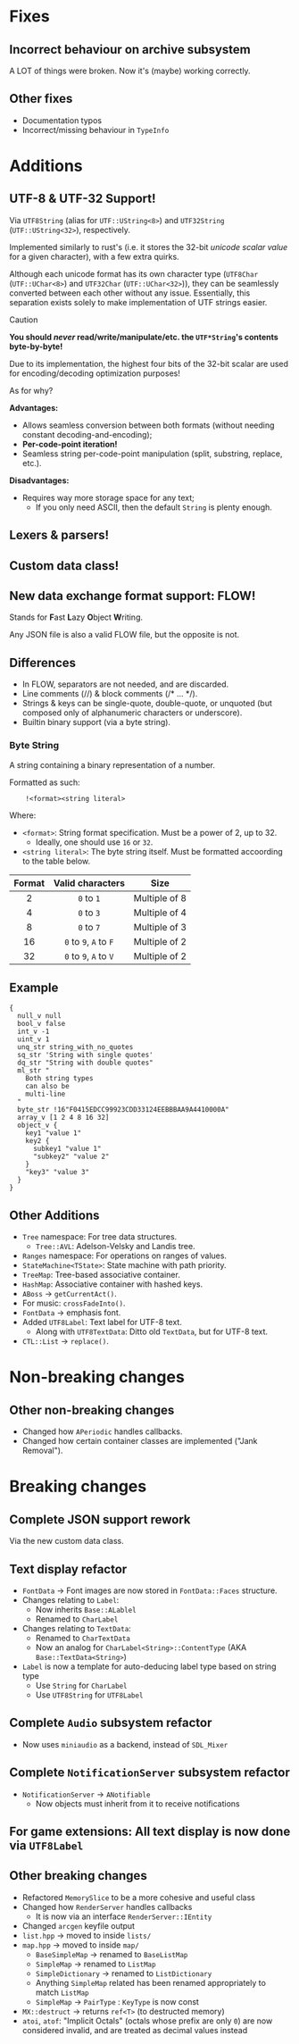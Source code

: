 # Fixes

## Incorrect behaviour on archive subsystem

A LOT of things were broken. Now it's (maybe) working correctly.

## Other fixes

- Documentation typos
- Incorrect/missing behaviour in `TypeInfo`

# Additions

## UTF-8 & UTF-32 Support!

Via `UTF8String` (alias for `UTF::UString<8>`) and `UTF32String` (`UTF::UString<32>`), respectively.

Implemented similarly to rust's (i.e. it stores the 32-bit *unicode scalar value* for a given character), with a few extra quirks.

Although each unicode format has its own character type (`UTF8Char` (`UTF::UChar<8>`) and `UTF32Char` (`UTF::UChar<32>`)),
they can be seamlessly converted between each other without any issue.
Essentially, this separation exists solely to make implementation of UTF strings easier.

> [!caution]
> **You should *never* read/write/manipulate/etc. the `UTF*String`'s contents byte-by-byte!**
>
> Due to its implementation,
> the highest four bits of the 32-bit scalar
> are used for encoding/decoding optimization purposes!

As for why?

**Advantages:**

- Allows seamless conversion between both formats (without needing constant decoding-and-encoding);
- **Per-code-point iteration!**
- Seamless string per-code-point manipulation (split, substring, replace, etc.).

**Disadvantages:**

- Requires way more storage space for any text;
	- If you only need ASCII, then the default `String` is plenty enough.

## Lexers & parsers!

## Custom data class!

## New data exchange format support: FLOW!

Stands for **F**ast **L**azy **O**bject **W**riting.

Any JSON file is also a valid FLOW file, but the opposite is not.

## Differences
- In FLOW, separators are not needed, and are discarded.
- Line comments (//) & block comments (/* ... */).
- Strings & keys can be single-quote, double-quote, or unquoted (but composed only of alphanumeric characters or underscore).
- Builtin binary support (via a byte string).

### Byte String

A string containing a binary representation of a number.

Formatted as such:

```
	!<format><string literal>
```
Where:

- `<format>`: String format specification. Must be a power of 2, up to 32.
	- Ideally, one should use `16` or `32`.
- `<string literal>`: The byte string itself. Must be formatted accoording to the table below.

| Format | Valid characters | Size |
| :-: | :-: | :-: |
|2| `0` to `1` | Multiple of $8$ |
|4| `0` to `3` | Multiple of $4$ |
|8| `0` to `7` | Multiple of $3$ |
|16| `0` to `9`, `A` to `F` | Multiple of $2$ |
|32| `0` to `9`, `A` to `V` | Multiple of $2$ |

## Example

```
{
  null_v null
  bool_v false
  int_v -1
  uint_v 1
  unq_str string_with_no_quotes
  sq_str 'String with single quotes'
  dq_str "String with double quotes"
  ml_str "
    Both string types
	can also be
	multi-line
  "
  byte_str !16"F0415EDCC99923CDD33124EEBBBAA9A4410000A"
  array_v [1 2 4 8 16 32]
  object_v {
    key1 "value 1"
    key2 {
      subkey1 "value 1"
	  "subkey2" "value 2"
    }
    "key3" "value 3"
  }
}
```

## Other Additions

- `Tree` namespace: For tree data structures.
	- `Tree::AVL`: Adelson-Velsky and Landis tree.
- `Ranges` namespace: For operations on ranges of values.
- `StateMachine<TState>`: State machine with path priority.
- `TreeMap`: Tree-based associative container.
- `HashMap`: Associative container with hashed keys.
- `ABoss` → `getCurrentAct()`.
- For music: `crossFadeInto()`.
- `FontData` → emphasis font.
- Added `UTF8Label`: Text label for UTF-8 text.
	- Along with `UTF8TextData`: Ditto old `TextData`, but for UTF-8 text.
- `CTL::List` → `replace()`.

# Non-breaking changes

## Other non-breaking changes

- Changed how `APeriodic` handles callbacks.
- Changed how certain container classes are implemented ("Jank Removal").

# Breaking changes

## Complete JSON support rework

Via the new custom data class.

## Text display refactor

- `FontData` → Font images are now stored in `FontData::Faces` structure.
- Changes relating to `Label`:
	- Now inherits `Base::ALablel`
	- Renamed to `CharLabel`
- Changes relating to `TextData`:
	- Renamed to `CharTextData`
	- Now an analog for `CharLabel<String>::ContentType` (AKA `Base::TextData<String>`)
- `Label` is now a template for auto-deducing label type based on string type
	- Use `String` for `CharLabel`
	- Use `UTF8String` for `UTF8Label`

## Complete `Audio` subsystem refactor

- Now uses `miniaudio` as a backend, instead of `SDL_Mixer`

## Complete `NotificationServer` subsystem refactor

- `NotificationServer` → `ANotifiable`
	- Now objects must inherit from it to receive notifications

## For game extensions: All text display is now done via `UTF8Label`

## Other breaking changes

- Refactored `MemorySlice` to be a more cohesive and useful class
- Changed how `RenderServer` handles callbacks
	- It is now via an interface `RenderServer::IEntity`
- Changed `arcgen` keyfile output
- `list.hpp` → moved to inside `lists/`
- `map.hpp` → moved to inside `map/`
	- `BaseSimpleMap` → renamed to `BaseListMap`
	- `SimpleMap` → renamed to `ListMap`
	- `SimpleDictionary` → renamed to `ListDictionary`
	- Anything `SimpleMap` related has been renamed appropriately to match `ListMap`
	- `SimpleMap` → `PairType` : `KeyType` is now const
- `MX::destruct` → returns `ref<T>` (to destructed memory)
- `atoi`, `atof`: "Implicit Octals" (octals whose prefix are only `0`) are now considered invalid, and are treated as decimal values instead